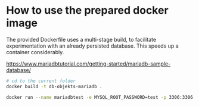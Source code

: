 # How to use the prepared docker image

The provided Dockerfile uses a multi-stage build, to facilitate experimentation with an already persisted database. This speeds up a container considerably.

https://www.mariadbtutorial.com/getting-started/mariadb-sample-database/

```bash
# cd to the current folder
docker build -t db-objekts-mariadb .

docker run --name mariadbtest -e MYSQL_ROOT_PASSWORD=test -p 3306:3306 -d  db-objekts-mariadb
```
